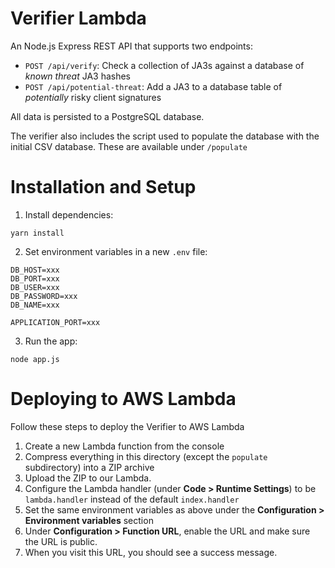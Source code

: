 # Verifier Lambda

An Node.js Express REST API that supports two endpoints:

- `POST /api/verify`: Check a collection of JA3s against a database of *known threat* JA3 hashes
- `POST /api/potential-threat`: Add a JA3 to a database table of *potentially* risky client signatures

All data is persisted to a PostgreSQL database.

The verifier also includes the script used to populate the database with the initial CSV database. These are available under `/populate`

# Installation and Setup
1. Install dependencies:
```
yarn install
```

2. Set environment variables in a new `.env` file:
```
DB_HOST=xxx
DB_PORT=xxx
DB_USER=xxx
DB_PASSWORD=xxx
DB_NAME=xxx

APPLICATION_PORT=xxx
```

3. Run the app:
```
node app.js
```

# Deploying to AWS Lambda
Follow these steps to deploy the Verifier to AWS Lambda
1. Create a new Lambda function from the console
2. Compress everything in this directory (except the `populate` subdirectory) into a ZIP archive
3. Upload the ZIP to our Lambda. 
4. Configure the Lambda handler (under **Code > Runtime Settings**) to be `lambda.handler` instead of the default `index.handler`
5. Set the same environment variables as above under the **Configuration > Environment variables** section
6. Under **Configuration > Function URL**, enable the URL and make sure the URL is public.
7. When you visit this URL, you should see a success message.
